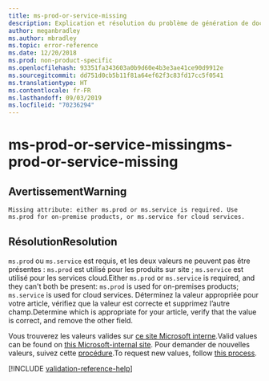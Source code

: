 ```yaml
---
title: ms-prod-or-service-missing
description: Explication et résolution du problème de génération de documents ms-prod-or-service-missing
author: meganbradley
ms.author: mbradley
ms.topic: error-reference
ms.date: 12/20/2018
ms.prod: non-product-specific
ms.openlocfilehash: 93351fa343603a0b9d60e4b3e3ae41ce90d9912e
ms.sourcegitcommit: dd751d0cb5b11f81a64ef62f3c83fd17cc5f0541
ms.translationtype: HT
ms.contentlocale: fr-FR
ms.lasthandoff: 09/03/2019
ms.locfileid: "70236294"
---
```

# <a name="ms-prod-or-service-missing"></a><span data-ttu-id="08bcf-103">ms-prod-or-service-missing</span><span class="sxs-lookup"><span data-stu-id="08bcf-103">ms-prod-or-service-missing</span></span>

## <a name="warning"></a><span data-ttu-id="08bcf-104">Avertissement</span><span class="sxs-lookup"><span data-stu-id="08bcf-104">Warning</span></span>

`Missing attribute: either ms.prod or ms.service is required. Use ms.prod for on-premise products, or ms.service for cloud services.`

## <a name="resolution"></a><span data-ttu-id="08bcf-105">Résolution</span><span class="sxs-lookup"><span data-stu-id="08bcf-105">Resolution</span></span>

<span data-ttu-id="08bcf-106">`ms.prod` ou `ms.service` est requis, et les deux valeurs ne peuvent pas être présentes : `ms.prod` est utilisé pour les produits sur site ; `ms.service` est utilisé pour les services cloud.</span><span class="sxs-lookup"><span data-stu-id="08bcf-106">Either `ms.prod` or `ms.service` is required, and they can't both be present: `ms.prod` is used for on-premises products; `ms.service` is used for cloud services.</span></span> <span data-ttu-id="08bcf-107">Déterminez la valeur appropriée pour votre article, vérifiez que la valeur est correcte et supprimez l’autre champ.</span><span class="sxs-lookup"><span data-stu-id="08bcf-107">Determine which is appropriate for your article, verify that the value is correct, and remove the other field.</span></span>

<span data-ttu-id="08bcf-108">Vous trouverez les valeurs valides sur [ce site Microsoft interne](https://docsmetadatatool.azurewebsites.net/allowlists).</span><span class="sxs-lookup"><span data-stu-id="08bcf-108">Valid values can be found on [this Microsoft-internal site](https://docsmetadatatool.azurewebsites.net/allowlists).</span></span> <span data-ttu-id="08bcf-109">Pour demander de nouvelles valeurs, suivez cette [procédure](https://review.docs.microsoft.com/help/contribute/metadata-changes?branch=master).</span><span class="sxs-lookup"><span data-stu-id="08bcf-109">To request new values, follow [this process](https://review.docs.microsoft.com/help/contribute/metadata-changes?branch=master).</span></span>

<!--make sure to add this file to your includes folder and verify the path-->
[!INCLUDE [validation-reference-help](includes/validation-reference-help.md)]
